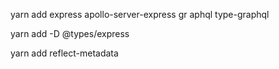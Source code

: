 yarn add express apollo-server-express gr
aphql type-graphql


yarn add -D @types/express


yarn add reflect-metadata